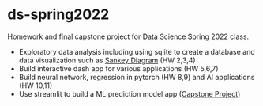 # ds-spring2022
Homework and final capstone project for Data Science Spring 2022 class. 

* Exploratory data analysis including using sqlite to create a database and data visualization such as [Sankey Diagram](https://bhu22.github.io/HW4_HTML/Sankey_HW4_bhu22.html) (HW 2,3,4)
* Build interactive dash app for various applications (HW 5,6,7)
* Build neural network, regression in pytorch (HW 8,9) and AI applications (HW 10,11)
* Use streamlit to build a ML prediction model app ([Capstone Project](https://github.com/bhu22/ds-spring2022/tree/main/capstone-project-bhu22-main))
